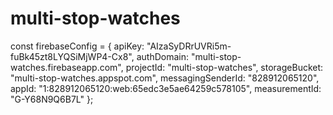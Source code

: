# multi-stop-watches

const firebaseConfig = {
apiKey: "AIzaSyDRrUVRi5m-fuBk45zt8LYQSiMjWP4-Cx8",
authDomain: "multi-stop-watches.firebaseapp.com",
projectId: "multi-stop-watches",
storageBucket: "multi-stop-watches.appspot.com",
messagingSenderId: "828912065120",
appId: "1:828912065120:web:65edc3e5ae64259c578105",
measurementId: "G-Y68N9Q6B7L"
};

<!-- build commands -->
